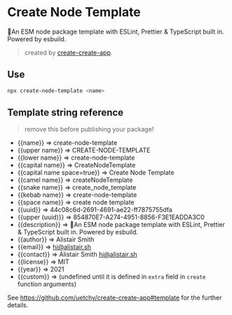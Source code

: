 # Create Node Template

🚀An ESM node package template with ESLint, Prettier & TypeScript built in. Powered by esbuild.

> created by [create-create-app](https://github.com/uetchy/create-create-app).

## Use

```bash
npx create-node-template <name>
```

## Template string reference

> remove this before publishing your package!

- {{name}} => create-node-template
- {{upper name}} => CREATE-NODE-TEMPLATE
- {{lower name}} => create-node-template
- {{capital name}} => CreateNodeTemplate
- {{capital name space=true}} => Create Node Template
- {{camel name}} => createNodeTemplate
- {{snake name}} => create_node_template
- {{kebab name}} => create-node-template
- {{space name}} => create node template
- {{uuid}} => 44c08c6d-2691-4691-ae22-ff7875755dfa
- {{upper (uuid)}} => 854870E7-A274-4951-8856-F3E1EADDA3C0
- {{description}} => 🚀An ESM node package template with ESLint, Prettier & TypeScript built in. Powered by esbuild.
- {{author}} => Alistair Smith
- {{email}} => hi@alistair.sh
- {{contact}} => Alistair Smith <hi@alistair.sh>
- {{license}} => MIT
- {{year}} => 2021
- {{custom}} =>  (undefined until it is defined in `extra` field in `create` function arguments)

See https://github.com/uetchy/create-create-app#template for the further details.
